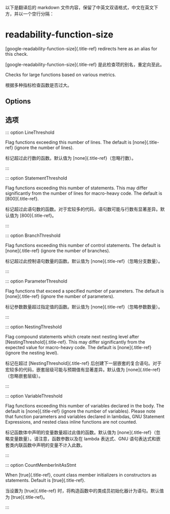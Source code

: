 以下是翻译后的 markdown 文件内容，保留了中英文双语格式，中文在英文下方，并以一个空行分隔：

# readability-function-size

[google-readability-function-size]{.title-ref} redirects here as an alias for this check.

[google-readability-function-size]{.title-ref} 是此检查项的别名，重定向至此。

Checks for large functions based on various metrics.

根据多种指标检查函数是否过大。

## Options

## 选项

::: option
LineThreshold

Flag functions exceeding this number of lines. The default is [none]{.title-ref} (ignore the number of lines).

标记超过此行数的函数。默认值为 [none]{.title-ref}（忽略行数）。

:::

::: option
StatementThreshold

Flag functions exceeding this number of statements. This may differ significantly from the number of lines for macro-heavy code. The default is [800]{.title-ref}.

标记超过此语句数的函数。对于宏较多的代码，语句数可能与行数有显著差异。默认值为 [800]{.title-ref}。

:::

::: option
BranchThreshold

Flag functions exceeding this number of control statements. The default is [none]{.title-ref} (ignore the number of branches).

标记超过此控制语句数量的函数。默认值为 [none]{.title-ref}（忽略分支数量）。

:::

::: option
ParameterThreshold

Flag functions that exceed a specified number of parameters. The default is [none]{.title-ref} (ignore the number of parameters).

标记参数数量超过指定值的函数。默认值为 [none]{.title-ref}（忽略参数数量）。

:::

::: option
NestingThreshold

Flag compound statements which create next nesting level after [NestingThreshold]{.title-ref}. This may differ significantly from the expected value for macro-heavy code. The default is [none]{.title-ref} (ignore the nesting level).

标记在超过 [NestingThreshold]{.title-ref} 后创建下一层嵌套的复合语句。对于宏较多的代码，嵌套层级可能与预期值有显著差异。默认值为 [none]{.title-ref}（忽略嵌套层级）。

:::

::: option
VariableThreshold

Flag functions exceeding this number of variables declared in the body. The default is [none]{.title-ref} (ignore the number of variables). Please note that function parameters and variables declared in lambdas, GNU Statement Expressions, and nested class inline functions are not counted.

标记函数体中声明的变量数量超过此值的函数。默认值为 [none]{.title-ref}（忽略变量数量）。请注意，函数参数以及在 lambda 表达式、GNU 语句表达式和嵌套类内联函数中声明的变量不计入此数。

:::

::: option
CountMemberInitAsStmt

When [true]{.title-ref}, count class member initializers in constructors as statements. Default is [true]{.title-ref}.

当设置为 [true]{.title-ref} 时，将构造函数中的类成员初始化器计为语句。默认值为 [true]{.title-ref}。

:::

